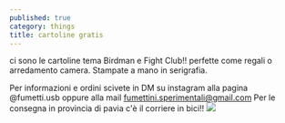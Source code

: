 ```yaml
---
published: true
category: things
title: cartoline gratis
---
```

ci sono le cartoline tema Birdman e Fight Club!! perfette come regali o arredamento camera. 
Stampate a mano in serigrafia. 

Per informazioni e ordini scivete in DM su instagram alla pagina @fumetti.usb oppure alla mail fumettini.sperimentali@gmail.com 
Per le consegna in provincia di pavia c'è il corriere in bici!!
![]({{site.baseurl}}/assets/IMG_8127%202.jpg)

